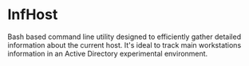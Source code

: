 # InfHost
Bash based command line utility designed to efficiently gather detailed information about the current host. It's ideal to track main workstations information in an Active Directory experimental environment.
